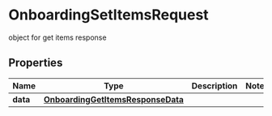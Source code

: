 

# OnboardingSetItemsRequest

object for get items response

## Properties

| Name | Type | Description | Notes |
|------------ | ------------- | ------------- | -------------|
|**data** | [**OnboardingGetItemsResponseData**](OnboardingGetItemsResponseData.md) |  |  |



